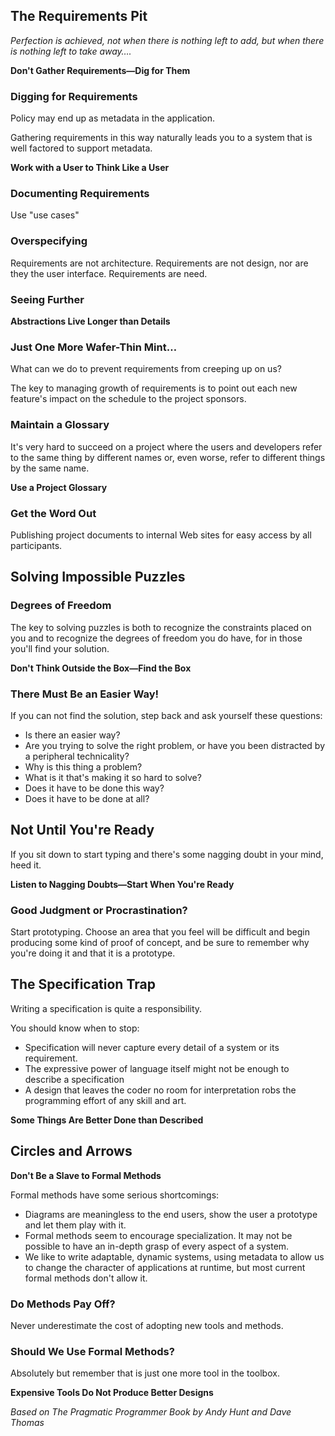 ## The Requirements Pit

_Perfection is achieved, not when there is nothing left to add, but when there is nothing left to take away…._

**Don't Gather Requirements—Dig for Them**

### Digging for Requirements

Policy may end up as metadata in the application.

Gathering requirements in this way naturally leads you to a system that is well factored to support metadata.

**Work with a User to Think Like a User**

### Documenting Requirements

Use "use cases"

### Overspecifying

Requirements are not architecture. Requirements are not design, nor are they the user interface. Requirements are need.

### Seeing Further

**Abstractions Live Longer than Details**

### Just One More Wafer-Thin Mint…

What can we do to prevent requirements from creeping up on us?

The key to managing growth of requirements is to point out each new feature's impact on the schedule to the project sponsors.

### Maintain a Glossary

It's very hard to succeed on a project where the users and developers refer to the same thing by different names or, even worse, refer to different things by the same name.

**Use a Project Glossary**

### Get the Word Out

Publishing project documents to internal Web sites for easy access by all participants.

## Solving Impossible Puzzles

### Degrees of Freedom

The key to solving puzzles is both to recognize the constraints placed on you and to recognize the degrees of freedom you do have, for in those you'll find your solution.

**Don't Think Outside the Box—Find the Box**

### There Must Be an Easier Way!

If you can not find the solution, step back and ask yourself these questions:

- Is there an easier way?
- Are you trying to solve the right problem, or have you been distracted by a peripheral technicality?
- Why is this thing a problem?
- What is it that's making it so hard to solve?
- Does it have to be done this way?
- Does it have to be done at all?

## Not Until You're Ready

If you sit down to start typing and there's some nagging doubt in your mind, heed it.

**Listen to Nagging Doubts—Start When You're Ready**

### Good Judgment or Procrastination?

Start prototyping. Choose an area that you feel will be difficult and begin producing some kind of proof of concept, and be sure to remember
why you're doing it and that it is a prototype.

## The Specification Trap

Writing a specification is quite a responsibility.

You should know when to stop:

- Specification will never capture every detail of a system or its requirement.
- The expressive power of language itself might not be enough to describe a specification
- A design that leaves the coder no room for interpretation robs the programming effort of any skill and art.

**Some Things Are Better Done than Described**

## Circles and Arrows

**Don't Be a Slave to Formal Methods**

Formal methods have some serious shortcomings:

- Diagrams are meaningless to the end users, show the user a prototype and let them play with it.
- Formal methods seem to encourage specialization. It may not be possible to have an in-depth grasp of every aspect of a system.
- We like to write adaptable, dynamic systems, using metadata to allow us to change the character of applications at runtime, but most current formal methods don't allow it.

### Do Methods Pay Off?

Never underestimate the cost of adopting new tools and methods.

### Should We Use Formal Methods?

Absolutely but remember that is just one more tool in the toolbox.

**Expensive Tools Do Not Produce Better Designs**

_Based on The Pragmatic Programmer Book by Andy Hunt and Dave Thomas_
